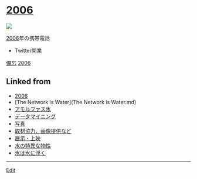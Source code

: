# [2006](2006.md)

![](https://upload.wikimedia.org/wikipedia/ja/thumb/5/54/FOMA_F903.jpg/200px-FOMA_F903.jpg)


[2006](2006.md)年の携帯電話
* Twitter開業



[備忘](備忘.md) [2006](2006.md) 


## Linked from

* [2006](2006.md)
* [The Network is Water](The Network is Water.md)
* [アモルファス氷](アモルファス氷.md)
* [データマイニング](データマイニング.md)
* [写真](写真.md)
* [取材協力、画像提供など](取材協力、画像提供など.md)
* [展示・上映](展示・上映.md)
* [水の特異な物性](水の特異な物性.md)
* [氷は水に浮く](氷は水に浮く.md)


----
[Edit](https://github.com/vitroid/vitroid.github.io/edit/master/MD/2006.md)
